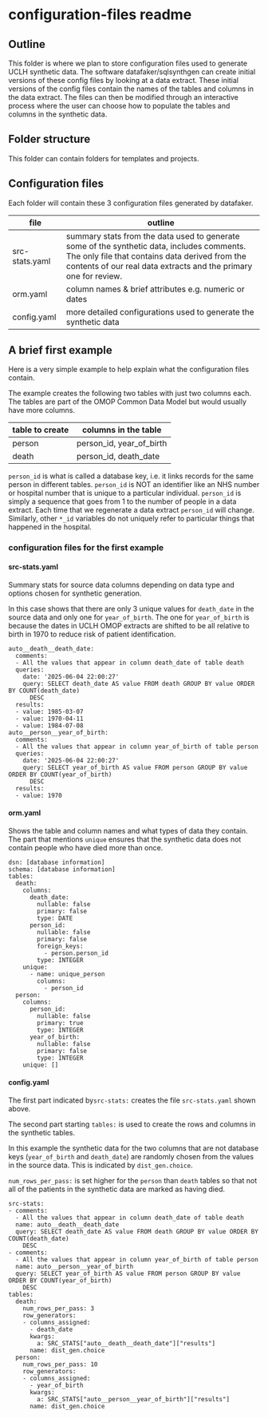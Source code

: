 # configuration-files readme

## Outline
This folder is where we plan to store configuration files used to generate UCLH synthetic data. The software datafaker/sqlsynthgen can create initial versions of these config files by looking at a data extract. These initial versions of the config files contain the names of the tables and columns in the data extract. The files can then be modified through an interactive process where the user can choose how to populate the tables and columns in the synthetic data.

## Folder structure
This folder can contain folders for templates and projects.

## Configuration files
Each folder will contain these 3 configuration files generated by datafaker.

file | outline
------- | --------- 
src-stats.yaml | summary stats from the data used to generate some of the synthetic data, includes comments. The only file that contains data derived from the contents of our real data extracts and the primary one for review.
orm.yaml | column names & brief attributes e.g. numeric or dates 
config.yaml | more detailed configurations used to generate the synthetic data

## A brief first example
Here is a very simple example to help explain what the configuration files contain.

The example creates the following two tables with just two columns each. The tables are part of the OMOP Common Data Model but would usually have more columns.

table to create | columns in the table
------- | --------- 
person | person_id, year_of_birth
death | person_id, death_date

`person_id` is what is called a database key, i.e. it links records for the same person in different tables. `person_id` is NOT an identifier like an NHS number or hospital number that is unique to a particular individual. `person_id` is simply a sequence that goes from 1 to the number of people in a data extract. Each time that we regenerate a data extract `person_id` will change. Similarly, other `*_id` variables do not uniquely refer to particular things that happened in the hospital.  

### configuration files for the first example

#### src-stats.yaml
Summary stats for source data columns depending on data type and options chosen for synthetic generation.

In this case shows that there are only 3 unique values for `death_date` in the source data and only one for `year_of_birth`. The one for `year_of_birth` is because the dates in UCLH OMOP extracts are shifted to be all relative to birth in 1970 to reduce risk of patient identification.

```
auto__death__death_date:
  comments:
  - All the values that appear in column death_date of table death
  queries:
    date: '2025-06-04 22:00:27'
    query: SELECT death_date AS value FROM death GROUP BY value ORDER BY COUNT(death_date)
      DESC
  results:
  - value: 1985-03-07
  - value: 1970-04-11
  - value: 1984-07-08
auto__person__year_of_birth:
  comments:
  - All the values that appear in column year_of_birth of table person
  queries:
    date: '2025-06-04 22:00:27'
    query: SELECT year_of_birth AS value FROM person GROUP BY value ORDER BY COUNT(year_of_birth)
      DESC
  results:
  - value: 1970
``` 
 
#### orm.yaml  

Shows the table and column names and what types of data they contain. The part that mentions `unique` ensures that the synthetic data does not contain people who have died more than once.

```
dsn: [database information]
schema: [database information]
tables:
  death:
    columns:
      death_date:
        nullable: false
        primary: false
        type: DATE
      person_id:
        nullable: false
        primary: false
        foreign_keys:
          - person.person_id        
        type: INTEGER
    unique:
      - name: unique_person
        columns: 
          - person_id        
  person:
    columns:
      person_id:
        nullable: false
        primary: true
        type: INTEGER
      year_of_birth:
        nullable: false
        primary: false
        type: INTEGER
    unique: []
```  
  
#### config.yaml
The first part indicated by`src-stats:` creates the file `src-stats.yaml` shown above. 

The second part starting `tables:` is used to create the rows and columns in the synthetic tables.

In this example the synthetic data for the two columns that are not database keys (`year_of_birth` and `death_date`) are randomly chosen from the values in the source data. This is indicated by `dist_gen.choice`.

`num_rows_per_pass:` is set higher for the `person` than `death` tables so that not all of the patients in the synthetic data are marked as having died.

```
src-stats:
- comments:
  - All the values that appear in column death_date of table death
  name: auto__death__death_date
  query: SELECT death_date AS value FROM death GROUP BY value ORDER BY COUNT(death_date)
    DESC
- comments:
  - All the values that appear in column year_of_birth of table person
  name: auto__person__year_of_birth
  query: SELECT year_of_birth AS value FROM person GROUP BY value ORDER BY COUNT(year_of_birth)
    DESC
tables:
  death:
    num_rows_per_pass: 3
    row_generators:
    - columns_assigned:
      - death_date
      kwargs:
        a: SRC_STATS["auto__death__death_date"]["results"]
      name: dist_gen.choice
  person:
    num_rows_per_pass: 10
    row_generators:
    - columns_assigned:
      - year_of_birth
      kwargs:
        a: SRC_STATS["auto__person__year_of_birth"]["results"]
      name: dist_gen.choice
```
